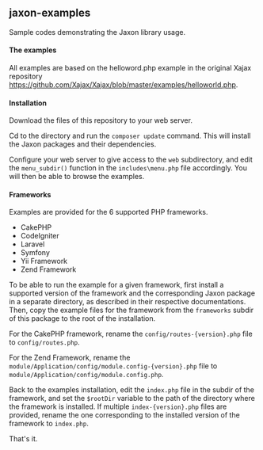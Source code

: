## jaxon-examples

Sample codes demonstrating the Jaxon library usage.

#### The examples

All examples are based on the helloword.php example in the original Xajax repository https://github.com/Xajax/Xajax/blob/master/examples/helloworld.php.

#### Installation

Download the files of this repository to your web server.

Cd to the directory and run the `composer update` command.
This will install the Jaxon packages and their dependencies.

Configure your web server to give access to the `web` subdirectory, and edit the `menu_subdir()` function in the `includes\menu.php` file accordingly.
You will then be able to browse the examples.

#### Frameworks

Examples are provided for the 6 supported PHP frameworks.

- CakePHP
- CodeIgniter
- Laravel
- Symfony
- Yii Framework
- Zend Framework

To be able to run the example for a given framework, first install a supported version of the framework
and the corresponding Jaxon package in a separate directory, as described in their respective documentations.
Then, copy the example files for the framework from the `frameworks` subdir of this package to the root of the installation.

For the CakePHP framework, rename the `config/routes-{version}.php` file to `config/routes.php`.

For the Zend Framework, rename the `module/Application/config/module.config-{version}.php` file to `module/Application/config/module.config.php`.

Back to the examples installation, edit the `index.php` file in the subdir of the framework, and set the `$rootDir` variable to the path of the directory where the framework is installed.
If multiple `index-{version}.php` files are provided, rename the one corresponding to the installed version of the framework to `index.php`.

That's it.
